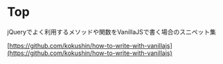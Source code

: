 # Top

jQueryでよく利用するメソッドや関数をVanillaJSで書く場合のスニペット集

[https://github.com/kokushin/how-to-write-with-vanillajs](https://github.com/kokushin/how-to-write-with-vanillajs)

